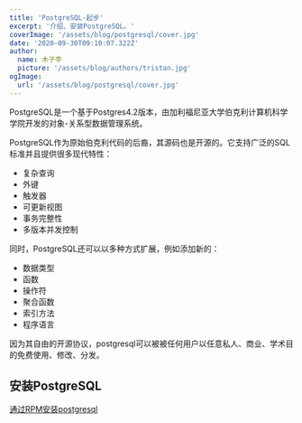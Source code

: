 ```yaml
---
title: 'PostgreSQL-起步'
excerpt: '介绍、安装PostgreSQL。'
coverImage: '/assets/blog/postgresql/cover.jpg'
date: '2020-09-30T09:10:07.322Z'
author:
  name: 木子李
  picture: '/assets/blog/authors/tristan.jpg'
ogImage:
  url: '/assets/blog/postgresql/cover.jpg'
---
```


PostgreSQL是一个基于Postgres4.2版本，由加利福尼亚大学伯克利计算机科学学院开发的对象-关系型数据管理系统。

PostgreSQL作为原始伯克利代码的后裔，其源码也是开源的。它支持广泛的SQL标准并且提供很多现代特性：
- 复杂查询
- 外键
- 触发器
- 可更新视图
- 事务完整性
- 多版本并发控制

同时，PostgreSQL还可以以多种方式扩展，例如添加新的：
- 数据类型
- 函数
- 操作符
- 聚合函数
- 索引方法
- 程序语言

因为其自由的开源协议，postgresql可以被被任何用户以任意私人、商业、学术目的免费使用、修改、分发。

## 安装PostgreSQL
[通过RPM安装postgresql](https://www.postgresql.org/download/linux/redhat/)
